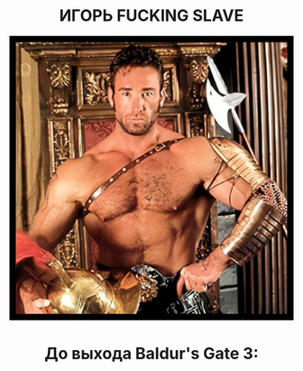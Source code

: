<h1 align='center'> ИГОРЬ FUCKING SLAVE </h1>
<p align="center">
  <img src="https://github.com/romper008/bg3timer/blob/main/billyaxe.jpg?raw=true" />
</p>
<h1 align='center'> До выхода Baldur's Gate 3: </h1>
<script src="//megatimer.ru/get/923b087f60ef709d325517793a15e67b.js"></script>
<audio autoplay loop src="https://github.com/romper008/bg3timer/blob/main/bg3.mp3?raw=true"></audio>

